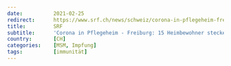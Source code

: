 ```yaml
---
date:          2021-02-25
redirect:      https://www.srf.ch/news/schweiz/corona-in-pflegeheim-freiburg-15-heimbewohner-stecken-sich-nach-erster-impfung-an
title:         SRF
subtitle:      'Corona in Pflegeheim - Freiburg: 15 Heimbewohner stecken sich nach erster Impfung an'
country:       [CH]
categories:    [MSM, Impfung]
tags:          [immunität]
---
```

